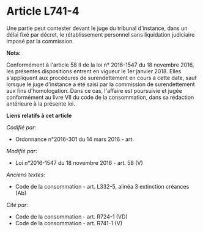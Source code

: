 # Article L741-4

Une partie peut contester devant le juge du tribunal d'instance, dans un délai fixé par décret, le rétablissement personnel
sans liquidation judiciaire imposé par la commission.

**Nota:**

Conformément à l'article 58 II de la loi n° 2016-1547 du 18 novembre 2016, les présentes dispositions entrent en vigueur le
1er janvier 2018. Elles s'appliquent aux procédures de surendettement en cours à cette date, sauf lorsque le juge d'instance
a été saisi par la commission de surendettement aux fins d'homologation. Dans ce cas, l'affaire est poursuivie et jugée
conformément au livre VII du code de la consommation, dans sa rédaction antérieure à la présente loi.

**Liens relatifs à cet article**

_Codifié par_:

  - Ordonnance n°2016-301 du 14 mars 2016 - art.

_Modifié par_:

  - Loi n°2016-1547 du 18 novembre 2016 - art. 58 (V)

_Anciens textes_:

  - Code de la consommation - art. L332-5, alinéa 3 extinction créances (Ab)

_Cité par_:

  - Code de la consommation - art. R724-1 (VD)
  - Code de la consommation - art. R741-1 (V)
